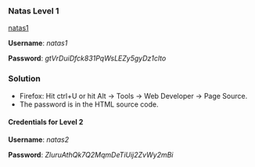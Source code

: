 ### Natas Level 1

[natas1](http://natas1.natas.labs.overthewire.org)

**Username**: *natas1*

**Password**: *gtVrDuiDfck831PqWsLEZy5gyDz1clto*


### Solution

- Firefox: Hit ctrl+U or hit Alt -> Tools -> Web Developer -> Page Source.
- The password  is in the HTML source code.


#### Credentials for Level 2

**Username**: *natas2*

**Password**: *ZluruAthQk7Q2MqmDeTiUij2ZvWy2mBi*

